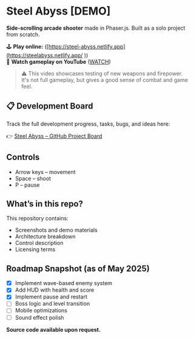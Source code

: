 # Steel Abyss [DEMO]

**Side-scrolling arcade shooter** made in Phaser.js. Built as a solo project from scratch.

🕹️ **Play online:** ([https://steel-abyss.netlify.app](https://steelabyss.netlify.app/ ))  
🎥 **Watch gameplay on YouTube** ([WATCH](https://www.youtube.com/watch?v=U8Q3a738_04))
> ⚠️ This video showcases testing of new weapons and firepower.  
> It's not full gameplay, but gives a good sense of combat and game feel.

## 📋 Development Board

Track the full development progress, tasks, bugs, and ideas here:

👉 [Steel Abyss – GitHub Project Board](https://github.com/users/karl5252/projects/1)


## Controls
- Arrow keys – movement
- Space – shoot
- P – pause

## What’s in this repo?
This repository contains:
- Screenshots and demo materials
- Architecture breakdown
- Control description
- Licensing terms

## Roadmap Snapshot (as of May 2025)

- [x] Implement wave-based enemy system
- [x] Add HUD with health and score
- [x] Implement pause and restart
- [ ] Boss logic and level transition
- [ ] Mobile optimizations
- [ ] Sound effect polish

**Source code available upon request.**
